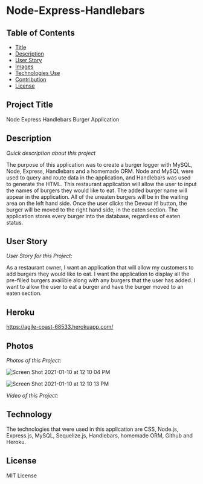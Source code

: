 # Node-Express-Handlebars

## Table of Contents

- [Title](#title)
- [Description](#description)
- [User Story](#story)
- [Images](#photos)
- [Technologies Use](#technology)
- [Contribution](#contribution)
- [License](#license)

## Project Title

Node Express Handlebars Burger Application

## Description

_Quick description about this project_

The purpose of this application was to create a burger logger with MySQL, Node, Express, Handlebars and a homemade ORM. Node and MySQL were used to query and route data in the application, and Handlebars was used to generate the HTML. This restaurant application will allow the user to input the names of burgers they would like to eat. The added burger name will appear in the application. All of the uneaten burgers will be in the waiting area on the left hand side. Once the user clicks the Devour it! button, the burger will be moved to the right hand side, in the eaten section. The application stores every burger into the database, regardless of eaten status.

## User Story

_User Story for this Project:_

As a restaurant owner, I want an application that will allow my customers to add burgers they would like to eat. I want the application to display all the pre-filled burgers availible along with any burgers that the user has added. I want to allow the user to eat a burger and have the burger moved to an eaten section.

## Heroku

https://agile-coast-68533.herokuapp.com/

## Photos

_Photos of this Project:_

![Screen Shot 2021-01-10 at 12 10 04 PM](https://user-images.githubusercontent.com/70075378/104132799-d87ac600-533c-11eb-826e-07fd7d8ecf36.png)

![Screen Shot 2021-01-10 at 12 10 13 PM](https://user-images.githubusercontent.com/70075378/104132811-e92b3c00-533c-11eb-9486-dbe2776545d2.png)

_Video of this Project:_

## Technology

The technologies that were used in this application are CSS, Node.js, Express.js, MySQL, Sequelize.js, Handlebars, homemade ORM, Github and Heroku.

## License

MIT License
